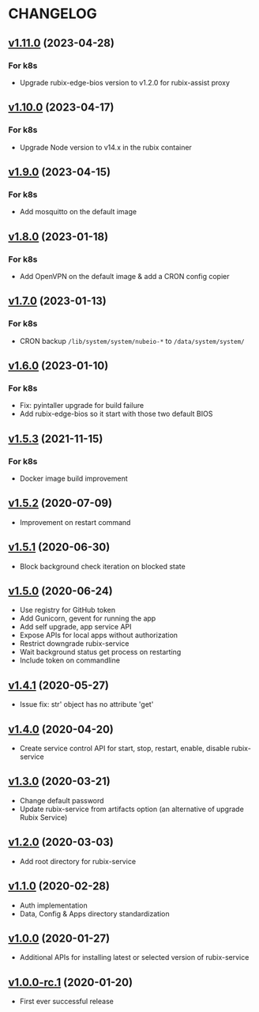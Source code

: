 # CHANGELOG
## [v1.11.0](https://github.com/NubeIO/rubix-bios-legacy/tree/v1.11.0) (2023-04-28)
### For k8s
- Upgrade rubix-edge-bios version to v1.2.0 for rubix-assist proxy

## [v1.10.0](https://github.com/NubeIO/rubix-bios-legacy/tree/v1.10.0) (2023-04-17)
### For k8s
- Upgrade Node version to v14.x in the rubix container

## [v1.9.0](https://github.com/NubeIO/rubix-bios-legacy/tree/v1.9.0) (2023-04-15)
### For k8s
- Add mosquitto on the default image

## [v1.8.0](https://github.com/NubeIO/rubix-bios-legacy/tree/v1.8.0) (2023-01-18)
### For k8s
- Add OpenVPN on the default image & add a CRON config copier

## [v1.7.0](https://github.com/NubeIO/rubix-bios-legacy/tree/v1.7.0) (2023-01-13)
### For k8s
- CRON backup `/lib/system/system/nubeio-*` to `/data/system/system/`

## [v1.6.0](https://github.com/NubeIO/rubix-bios-legacy/tree/v1.6.0) (2023-01-10)
### For k8s
- Fix: pyintaller upgrade for build failure
- Add rubix-edge-bios so it start with those two default BIOS

## [v1.5.3](https://github.com/NubeIO/rubix-bios-legacy/tree/v1.5.3) (2021-11-15)
### For k8s
- Docker image build improvement

## [v1.5.2](https://github.com/NubeIO/rubix-bios-legacy/tree/v1.5.2) (2020-07-09)
- Improvement on restart command

## [v1.5.1](https://github.com/NubeIO/rubix-bios-legacy/tree/v1.5.1) (2020-06-30)
- Block background check iteration on blocked state

## [v1.5.0](https://github.com/NubeIO/rubix-bios-legacy/tree/v1.5.0) (2020-06-24)
- Use registry for GitHub token
- Add Gunicorn, gevent for running the app
- Add self upgrade, app service API
- Expose APIs for local apps without authorization
- Restrict downgrade rubix-service
- Wait background status get process on restarting
- Include token on commandline

## [v1.4.1](https://github.com/NubeIO/rubix-bios-legacy/tree/v1.4.1) (2020-05-27)
- Issue fix: str' object has no attribute 'get'

## [v1.4.0](https://github.com/NubeIO/rubix-bios-legacy/tree/v1.4.0) (2020-04-20)
- Create service control API for start, stop, restart, enable, disable rubix-service

## [v1.3.0](https://github.com/NubeIO/rubix-bios-legacy/tree/v1.3.0) (2020-03-21)
- Change default password
- Update rubix-service from artifacts option (an alternative of upgrade Rubix Service)

## [v1.2.0](https://github.com/NubeIO/rubix-bios-legacy/tree/v1.2.0) (2020-03-03)
- Add root directory for rubix-service

## [v1.1.0](https://github.com/NubeIO/rubix-bios-legacy/tree/v1.1.0) (2020-02-28)
- Auth implementation
- Data, Config & Apps directory standardization

## [v1.0.0](https://github.com/NubeIO/rubix-bios-legacy/tree/v1.0.0) (2020-01-27)
- Additional APIs for installing latest or selected version of rubix-service

## [v1.0.0-rc.1](https://github.com/NubeIO/rubix-bios-legacy/tree/v1.2.0-rc.1) (2020-01-20)
- First ever successful release